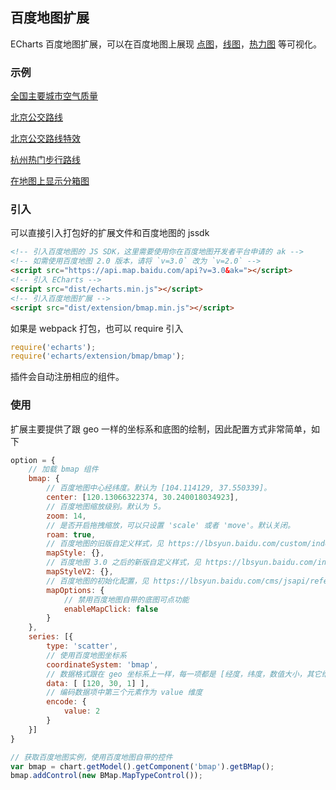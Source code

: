 ## 百度地图扩展

ECharts 百度地图扩展，可以在百度地图上展现 [点图](https://echarts.apache.org/zh/option.html#series-scatter)，[线图](https://echarts.apache.org/zh/option.html#series-lines)，[热力图](https://echarts.apache.org/zh/option.html#series-heatmap) 等可视化。


### 示例

[全国主要城市空气质量](https://echarts.apache.org/examples/zh/editor.html?c=effectScatter-bmap)

[北京公交路线](https://echarts.apache.org/examples/zh/editor.html?c=lines-bmap-bus)

[北京公交路线特效](https://echarts.apache.org/examples/zh/editor.html?c=lines-bmap-effect)

[杭州热门步行路线](https://echarts.apache.org/examples/zh/editor.html?c=heatmap-bmap)

[在地图上显示分箱图](https://echarts.apache.org/examples/zh/editor.html?c=map-bin)


### 引入

可以直接引入打包好的扩展文件和百度地图的 jssdk

```html
<!-- 引入百度地图的 JS SDK，这里需要使用你在百度地图开发者平台申请的 ak -->
<!-- 如需使用百度地图 2.0 版本，请将 `v=3.0` 改为 `v=2.0` -->
<script src="https://api.map.baidu.com/api?v=3.0&ak="></script>
<!-- 引入 ECharts -->
<script src="dist/echarts.min.js"></script>
<!-- 引入百度地图扩展 -->
<script src="dist/extension/bmap.min.js"></script>
```

如果是 webpack 打包，也可以 require 引入

```js
require('echarts');
require('echarts/extension/bmap/bmap');
```

插件会自动注册相应的组件。

### 使用

扩展主要提供了跟 geo 一样的坐标系和底图的绘制，因此配置方式非常简单，如下

```js
option = {
    // 加载 bmap 组件
    bmap: {
        // 百度地图中心经纬度。默认为 [104.114129, 37.550339]。
        center: [120.13066322374, 30.240018034923],
        // 百度地图缩放级别。默认为 5。
        zoom: 14,
        // 是否开启拖拽缩放，可以只设置 'scale' 或者 'move'。默认关闭。
        roam: true,
        // 百度地图的旧版自定义样式，见 https://lbsyun.baidu.com/custom/index.htm
        mapStyle: {},
        // 百度地图 3.0 之后的新版自定义样式，见 https://lbsyun.baidu.com/index.php?title=open/custom
        mapStyleV2: {},
        // 百度地图的初始化配置，见 https://lbsyun.baidu.com/cms/jsapi/reference/jsapi_reference.html#a0b1
        mapOptions: {
            // 禁用百度地图自带的底图可点功能
            enableMapClick: false
        }
    },
    series: [{
        type: 'scatter',
        // 使用百度地图坐标系
        coordinateSystem: 'bmap',
        // 数据格式跟在 geo 坐标系上一样，每一项都是 [经度，纬度，数值大小，其它维度...]
        data: [ [120, 30, 1] ],
        // 编码数据项中第三个元素作为 value 维度
        encode: {
            value: 2
        }
    }]
}

// 获取百度地图实例，使用百度地图自带的控件
var bmap = chart.getModel().getComponent('bmap').getBMap();
bmap.addControl(new BMap.MapTypeControl());
```



